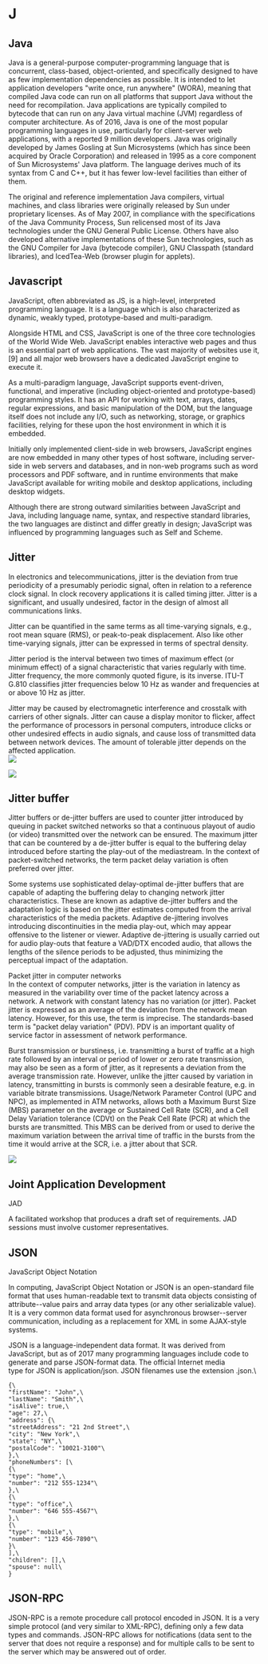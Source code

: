 # J

##  Java

Java is a general-purpose computer-programming language that is
concurrent, class-based, object-oriented, and specifically designed to
have as few implementation dependencies as possible. It is intended to
let application developers "write once, run anywhere" (WORA), meaning
that compiled Java code can run on all platforms that support Java
without the need for recompilation. Java applications are typically
compiled to bytecode that can run on any Java virtual machine (JVM)
regardless of computer architecture. As of 2016, Java is one of the most
popular programming languages in use, particularly for client-server web
applications, with a reported 9 million developers. Java was originally
developed by James Gosling at Sun Microsystems (which has since been
acquired by Oracle Corporation) and released in 1995 as a core component
of Sun Microsystems' Java platform. The language derives much of its
syntax from C and C++, but it has fewer low-level facilities than either
of them.

The original and reference implementation Java compilers, virtual
machines, and class libraries were originally released by Sun under
proprietary licenses. As of May 2007, in compliance with the
specifications of the Java Community Process, Sun relicensed most of its
Java technologies under the GNU General Public License. Others have also
developed alternative implementations of these Sun technologies, such as
the GNU Compiler for Java (bytecode compiler), GNU Classpath (standard
libraries), and IcedTea-Web (browser plugin for applets).

##  Javascript

JavaScript, often abbreviated as JS, is a high-level, interpreted
programming language. It is a language which is also characterized as
dynamic, weakly typed, prototype-based and multi-paradigm.

Alongside HTML and CSS, JavaScript is one of the three core technologies
of the World Wide Web. JavaScript enables interactive web pages and thus
is an essential part of web applications. The vast majority of websites
use it,\[9\] and all major web browsers have a dedicated JavaScript
engine to execute it.

As a multi-paradigm language, JavaScript supports event-driven,
functional, and imperative (including object-oriented and
prototype-based) programming styles. It has an API for working with
text, arrays, dates, regular expressions, and basic manipulation of the
DOM, but the language itself does not include any I/O, such as
networking, storage, or graphics facilities, relying for these upon the
host environment in which it is embedded.

Initially only implemented client-side in web browsers, JavaScript
engines are now embedded in many other types of host software, including
server-side in web servers and databases, and in non-web programs such
as word processors and PDF software, and in runtime environments that
make JavaScript available for writing mobile and desktop applications,
including desktop widgets.

Although there are strong outward similarities between JavaScript and
Java, including language name, syntax, and respective standard
libraries, the two languages are distinct and differ greatly in design;
JavaScript was influenced by programming languages such as Self and
Scheme.

##  Jitter

In electronics and telecommunications, jitter is the deviation from true
periodicity of a presumably periodic signal, often in relation to a
reference clock signal. In clock recovery applications it is called
timing jitter. Jitter is a significant, and usually undesired, factor in
the design of almost all communications links.

Jitter can be quantified in the same terms as all time-varying signals,
e.g., root mean square (RMS), or peak-to-peak displacement. Also like
other time-varying signals, jitter can be expressed in terms of spectral
density.

Jitter period is the interval between two times of maximum effect (or
minimum effect) of a signal characteristic that varies regularly with
time. Jitter frequency, the more commonly quoted figure, is its inverse.
ITU-T G.810 classifies jitter frequencies below 10 Hz as wander and
frequencies at or above 10 Hz as jitter.

Jitter may be caused by electromagnetic interference and crosstalk with
carriers of other signals. Jitter can cause a display monitor to
flicker, affect the performance of processors in personal computers,
introduce clicks or other undesired effects in audio signals, and cause
loss of transmitted data between network devices. The amount of
tolerable jitter depends on the affected application.\
![](./images/J/15008430.png?width=468)

![](./images/J/15008438.png?width=480)

##  Jitter buffer

Jitter buffers or de-jitter buffers are used to counter jitter
introduced by queuing in packet switched networks so that a continuous
playout of audio (or video) transmitted over the network can be ensured.
The maximum jitter that can be countered by a de-jitter buffer is equal
to the buffering delay introduced before starting the play-out of the
mediastream. In the context of packet-switched networks, the term packet
delay variation is often preferred over jitter.

Some systems use sophisticated delay-optimal de-jitter buffers that are
capable of adapting the buffering delay to changing network jitter
characteristics. These are known as adaptive de-jitter buffers and the
adaptation logic is based on the jitter estimates computed from the
arrival characteristics of the media packets. Adaptive de-jittering
involves introducing discontinuities in the media play-out, which may
appear offensive to the listener or viewer. Adaptive de-jittering is
usually carried out for audio play-outs that feature a VAD/DTX encoded
audio, that allows the lengths of the silence periods to be adjusted,
thus minimizing the perceptual impact of the adaptation.

Packet jitter in computer networks\
In the context of computer networks, jitter is the variation in latency
as measured in the variability over time of the packet latency across a
network. A network with constant latency has no variation (or jitter).
Packet jitter is expressed as an average of the deviation from the
network mean latency. However, for this use, the term is imprecise. The
standards-based term is "packet delay variation" (PDV). PDV is an
important quality of service factor in assessment of network
performance.

Burst transmission or burstiness, i.e. transmitting a burst of traffic
at a high rate followed by an interval or period of lower or zero rate
transmission, may also be seen as a form of jitter, as it represents a
deviation from the average transmission rate. However, unlike the jitter
caused by variation in latency, transmitting in bursts is commonly seen
a desirable feature, e.g. in variable bitrate transmissions.
Usage/Network Parameter Control (UPC and NPC), as implemented in ATM
networks, allows both a Maximum Burst Size (MBS) parameter on the
average or Sustained Cell Rate (SCR), and a Cell Delay Variation
tolerance (CDVt) on the Peak Cell Rate (PCR) at which the bursts are
transmitted. This MBS can be derived from or used to derive the maximum
variation between the arrival time of traffic in the bursts from the
time it would arrive at the SCR, i.e. a jitter about that SCR.

![](./images/J/15008430.png?width=468)

##  Joint Application Development

JAD

A facilitated workshop that produces a draft set of requirements. JAD
sessions must involve customer representatives.

##  JSON

JavaScript Object Notation

In computing, JavaScript Object Notation or JSON is an open-standard
file format that uses human-readable text to transmit data objects
consisting of attribute--value pairs and array data types (or any other
serializable value). It is a very common data format
used for asynchronous browser--server communication, including as a
replacement for XML in some AJAX-style systems.

JSON is a language-independent data format. It was derived from
JavaScript, but as of 2017 many programming languages include code to
generate and parse JSON-format data. The official Internet media
type for JSON is application/json. JSON filenames use the extension
.json.\

``` {.json}
{\
"firstName": "John",\
"lastName": "Smith",\
"isAlive": true,\
"age": 27,\
"address": {\
"streetAddress": "21 2nd Street",\
"city": "New York",\
"state": "NY",\
"postalCode": "10021-3100"\
},\
"phoneNumbers": [\
{\
"type": "home",\
"number": "212 555-1234"\
},\
{\
"type": "office",\
"number": "646 555-4567"\
},\
{\
"type": "mobile",\
"number": "123 456-7890"\
}\
],\
"children": [],\
"spouse": null\
}
```

##  JSON-RPC

JSON-RPC is a remote procedure call protocol encoded in JSON. It is a
very simple protocol (and very similar to XML-RPC), defining only a few
data types and commands. JSON-RPC allows for notifications (data sent to
the server that does not require a response) and for multiple calls to
be sent to the server which may be answered out of order.
